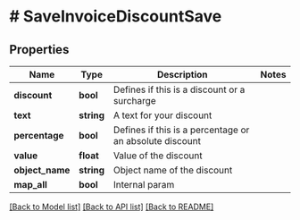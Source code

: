 # # SaveInvoiceDiscountSave

## Properties

Name | Type | Description | Notes
------------ | ------------- | ------------- | -------------
**discount** | **bool** | Defines if this is a discount or a surcharge |
**text** | **string** | A text for your discount |
**percentage** | **bool** | Defines if this is a percentage or an absolute discount |
**value** | **float** | Value of the discount |
**object_name** | **string** | Object name of the discount |
**map_all** | **bool** | Internal param |

[[Back to Model list]](../../README.md#models) [[Back to API list]](../../README.md#endpoints) [[Back to README]](../../README.md)
